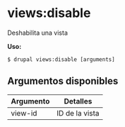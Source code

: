 # views:disable
Deshabilita una vista

**Uso:**
```
$ drupal views:disable [arguments]
```

## Argumentos disponibles
Argumento | Detalles
---------|-------------
view-id | ID de la vista
